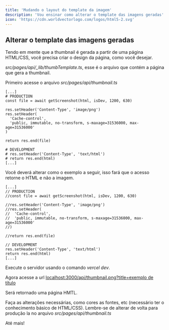 ```yaml
---
title: 'Mudando o layout do template da imagem'
description: 'Vou ensinar como alterar o template das imagens geradas'
icon: 'https://cdn.worldvectorlogo.com/logos/html5-2.svg'
---
```


## Alterar o template das imagens geradas

Tendo em mente que a thumbnail é gerada a partir de uma página HTML/CSS, você precisa criar o design da página, como você desejar.

_src/pages/api/\_lib/thumbTemplate.ts_, esse é o arquivo que contém a página que gera a thumbnail.

Primeiro acesse o arquivo _src/pages/api/thumbnail.ts_

```
[...]
# PRODUCTION
const file = await getScreenshot(html, isDev, 1200, 630)

res.setHeader('Content-Type', 'image/png')
res.setHeader(
  'Cache-control',
  'public, immutable, no-transform, s-maxage=31536000, max-age=31536000'
)

return res.end(file)

# DEVELOPMENT
# res.setHeader('Content-Type', 'text/html')
# return res.end(html)
[...]
```

Você deverá alterar como o exemplo a seguir, isso fará que o acesso retorne o HTML e não a imagem.

```
[...]
// PRODUCTION
//const file = await getScreenshot(html, isDev, 1200, 630)

//res.setHeader('Content-Type', 'image/png')
//res.setHeader(
//  'Cache-control',
//  'public, immutable, no-transform, s-maxage=31536000, max-age=31536000'
//)

//return res.end(file)

// DEVELOPMENT
res.setHeader('Content-Type', 'text/html')
return res.end(html)
[...]
```

Execute o servidor usando o comando _vercel dev_.

Agora acesse a url [localhost:3000/api/thumbnail.png?title=exemplo de título](http://localhost:3000/api/thumbnail.png?title=Exemplo%20de%20titulo)

Será retornado uma página HMTL.

Faça as alterações necessárias, como cores as fontes, etc (necessário ter o conhecimento básico de HTML/CSS).
Lembre-se de alterar de volta para produção la no arquivo _src/pages/api/thumbnail.ts_

Até mais!
